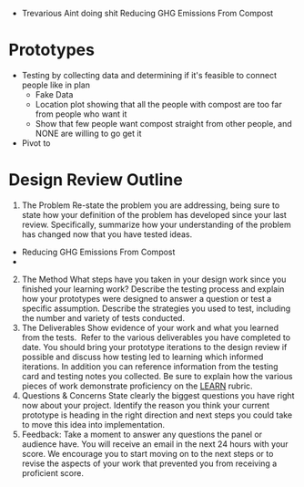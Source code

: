 - Trevarious Aint doing shit
Reducing GHG Emissions From Compost

#  Prototypes
- Testing by collecting data and determining if it's feasible to connect people like in plan
	- Fake Data
	- Location plot showing that all the people with compost are too far from people who want it
	- Show that few people want compost straight from other people, and NONE are willing to go get it
- Pivot to 

# Design Review Outline
1. The Problem
Re-state the problem you are addressing, being sure to state how your definition of the problem has developed since your last review. Specifically, summarize how your understanding of the problem has changed now that you have tested ideas.
- Reducing GHG Emissions From Compost
- 

2. The Method
What steps have you taken in your design work since you finished your learning work? Describe the testing process and explain how your prototypes were designed to answer a question or test a specific assumption. Describe the strategies you used to test, including the number and variety of tests conducted.
3. The Deliverables
Show evidence of your work and what you learned from the tests.  Refer to the various deliverables you have completed to date. You should bring your prototype iterations to the design review if possible and discuss how testing led to learning which informed iterations. In addition you can reference information from the testing card and testing notes you collected. Be sure to explain how the various pieces of work demonstrate proficiency on the [LEARN](https://docs.google.com/document/d/1fFJ_YFSEHY3yTSztFfuejnCc2sI5AsHqnYzXfR6LMIs/edit) rubric.
4. Questions & Concerns
State clearly the biggest questions you have right now about your project. Identify the reason you think your current prototype is heading in the right direction and next steps you could take to move this idea into implementation.  
5. Feedback:
Take a moment to answer any questions the panel or audience have. You will receive an email in the next 24 hours with your score. We encourage you to start moving on to the next steps or to revise the aspects of your work that prevented you from receiving a proficient score.